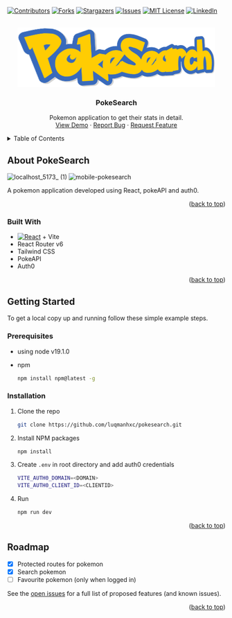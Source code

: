



<!-- PROJECT SHIELDS -->
<!--
*** I'm using markdown "reference style" links for readability.
*** Reference links are enclosed in brackets [ ] instead of parentheses ( ).
*** See the bottom of this document for the declaration of the reference variables
*** for contributors-url, forks-url, etc. This is an optional, concise syntax you may use.
*** https://www.markdownguide.org/basic-syntax/#reference-style-links
-->
[![Contributors][contributors-shield]][contributors-url]
[![Forks][forks-shield]][forks-url]
[![Stargazers][stars-shield]][stars-url]
[![Issues][issues-shield]][issues-url]
[![MIT License][license-shield]][license-url]
[![LinkedIn][linkedin-shield]][linkedin-url]



<!-- PROJECT LOGO -->
<br />
<div align="center">
  <a href="https://github.com/github_username/repo_name">
    <img src="src/images/pokesearch.png" alt="Logo">
  </a>

<h3 align="center">PokeSearch</h3>

  <p align="center">
    Pokemon application to get their stats in detail.
    <br />
    <a href="https://github.com/luqmanhxc/pokesearch">View Demo</a>
    ·
    <a href="https://github.com/luqmanhxc/pokesearch/issues">Report Bug</a>
    ·
    <a href="https://github.com/luqmanhxc/pokesearch/issues">Request Feature</a>
  </p>
</div>



<!-- TABLE OF CONTENTS -->
<details>
  <summary>Table of Contents</summary>
  <ol>
    <li>
      <a href="#about-the-project">About The Project</a>
      <ul>
        <li><a href="#built-with">Built With</a></li>
      </ul>
    </li>
    <li>
      <a href="#getting-started">Getting Started</a>
      <ul>
        <li><a href="#prerequisites">Prerequisites</a></li>
        <li><a href="#installation">Installation</a></li>
      </ul>
    </li>
    <li><a href="#roadmap">Roadmap</a></li>
  </ol>
</details>



<!-- ABOUT THE PROJECT -->
## About PokeSearch

![localhost_5173_ (1)](https://user-images.githubusercontent.com/12962262/206873864-09ac4950-c5a6-4c7b-9ae1-0243d1d86d78.png)
![mobile-pokesearch](https://user-images.githubusercontent.com/12962262/206873905-6da8672e-ccfc-4c41-baca-73d386fbf5d1.png)

A pokemon application developed using React, pokeAPI and auth0.

<p align="right">(<a href="#readme-top">back to top</a>)</p>



### Built With

* [![React][React.js]][React-url] + Vite
* React Router v6
* Tailwind CSS
* PokeAPI
* Auth0

<p align="right">(<a href="#readme-top">back to top</a>)</p>


<!-- GETTING STARTED -->
## Getting Started

To get a local copy up and running follow these simple example steps.

### Prerequisites

* using node v19.1.0

* npm
  ```sh
  npm install npm@latest -g
  ```

### Installation

1. Clone the repo
   ```sh
   git clone https://github.com/luqmanhxc/pokesearch.git
   ```
2. Install NPM packages
   ```sh
   npm install
   ```
3. Create `.env` in root directory and add auth0 credentials
   ```sh
   VITE_AUTH0_DOMAIN=<DOMAIN>
   VITE_AUTH0_CLIENT_ID=<CLIENTID>
   ```
4. Run 
   ```js
   npm run dev
   ```

<p align="right">(<a href="#readme-top">back to top</a>)</p>

<!-- ROADMAP -->
## Roadmap

- [X] Protected routes for pokemon
- [X] Search pokemon
- [ ] Favourite pokemon (only when logged in)

See the [open issues](https://github.com/luqmanhxc/pokesearch/issues) for a full list of proposed features (and known issues).

<p align="right">(<a href="#readme-top">back to top</a>)</p>

<!-- MARKDOWN LINKS & IMAGES -->
<!-- https://www.markdownguide.org/basic-syntax/#reference-style-links -->
[contributors-shield]: https://img.shields.io/github/contributors/github_username/repo_name.svg?style=for-the-badge
[contributors-url]: https://github.com/github_username/repo_name/graphs/contributors
[forks-shield]: https://img.shields.io/github/forks/github_username/repo_name.svg?style=for-the-badge
[forks-url]: https://github.com/github_username/repo_name/network/members
[stars-shield]: https://img.shields.io/github/stars/github_username/repo_name.svg?style=for-the-badge
[stars-url]: https://github.com/github_username/repo_name/stargazers
[issues-shield]: https://img.shields.io/github/issues/github_username/repo_name.svg?style=for-the-badge
[issues-url]: https://github.com/github_username/repo_name/issues
[license-shield]: https://img.shields.io/github/license/github_username/repo_name.svg?style=for-the-badge
[license-url]: https://github.com/github_username/repo_name/blob/master/LICENSE.txt
[linkedin-shield]: https://img.shields.io/badge/-LinkedIn-black.svg?style=for-the-badge&logo=linkedin&colorB=555
[linkedin-url]: https://linkedin.com/in/linkedin_username
[product-screenshot]: images/screenshot.png
[Next.js]: https://img.shields.io/badge/next.js-000000?style=for-the-badge&logo=nextdotjs&logoColor=white
[Next-url]: https://nextjs.org/
[React.js]: https://img.shields.io/badge/React-20232A?style=for-the-badge&logo=react&logoColor=61DAFB
[React-url]: https://reactjs.org/
[Vue.js]: https://img.shields.io/badge/Vue.js-35495E?style=for-the-badge&logo=vuedotjs&logoColor=4FC08D
[Vue-url]: https://vuejs.org/
[Angular.io]: https://img.shields.io/badge/Angular-DD0031?style=for-the-badge&logo=angular&logoColor=white
[Angular-url]: https://angular.io/
[Svelte.dev]: https://img.shields.io/badge/Svelte-4A4A55?style=for-the-badge&logo=svelte&logoColor=FF3E00
[Svelte-url]: https://svelte.dev/
[Laravel.com]: https://img.shields.io/badge/Laravel-FF2D20?style=for-the-badge&logo=laravel&logoColor=white
[Laravel-url]: https://laravel.com
[Bootstrap.com]: https://img.shields.io/badge/Bootstrap-563D7C?style=for-the-badge&logo=bootstrap&logoColor=white
[Bootstrap-url]: https://getbootstrap.com
[JQuery.com]: https://img.shields.io/badge/jQuery-0769AD?style=for-the-badge&logo=jquery&logoColor=white
[JQuery-url]: https://jquery.com 

